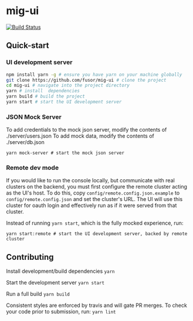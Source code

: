 # mig-ui

[![Build Status](https://travis-ci.org/fusor/mig-ui.svg?branch=master)](https://travis-ci.org/fusor/mig-ui)

## Quick-start

### UI development server

```bash
npm install yarn -g # ensure you have yarn on your machine globally
git clone https://github.com/fusor/mig-ui # clone the project
cd mig-ui # navigate into the project directory
yarn # install  dependencies
yarn build # build the project
yarn start # start the UI development server
```

### JSON Mock Server

To add credentials to the mock json server, modify the contents of ./server/users.json
To add mock data, modify the contents of ./server/db.json

```
yarn mock-server # start the mock json server
```

### Remote dev mode

If you would like to run the console locally, but communicate with real clusters
on the backend, you must first configure the remote cluster acting as the UI's
host. To do this, copy `config/remote.config.json.example` to `config/remote.config.json`
and set the cluster's URL. The UI will use this cluster for oauth login and
effectively run as if it were served from that cluster.

Instead of running `yarn start`, which is the fully mocked experience, run:

```
yarn start:remote # start the UI development server, backed by remote cluster
```

## Contributing

Install development/build dependencies
`yarn`

Start the development server
`yarn start`

Run a full build
`yarn build`

Consistent styles are enforced by travis and will gate PR merges. To check your code prior
to submission, run:
`yarn lint`

